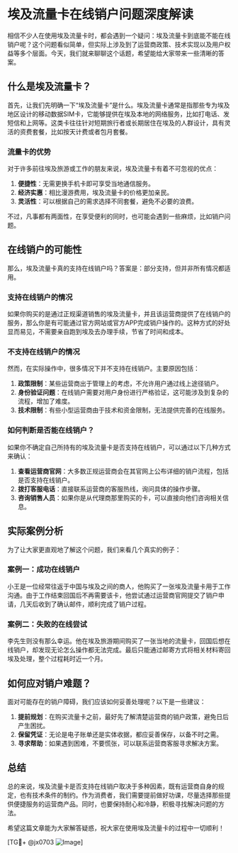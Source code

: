 # 埃及流量卡在线销户问题深度解读

相信不少人在使用埃及流量卡时，都会遇到一个疑问：埃及流量卡到底能不能在线销户呢？这个问题看似简单，但实际上涉及到了运营商政策、技术实现以及用户权益等多个层面。今天，我们就来聊聊这个话题，希望能给大家带来一些清晰的答案。

## 什么是埃及流量卡？

首先，让我们先明确一下“埃及流量卡”是什么。埃及流量卡通常是指那些专为埃及地区设计的移动数据SIM卡，它能够提供在埃及本地的网络服务，比如打电话、发短信和上网等。这类卡往往针对短期旅行者或长期居住在埃及的人群设计，具有灵活的资费套餐，比如按天计费或者包月套餐。

### 流量卡的优势

对于许多前往埃及旅游或工作的朋友来说，埃及流量卡有着不可忽视的优点：

1. **便捷性**：无需更换手机卡即可享受当地通信服务。
2. **经济实惠**：相比漫游费用，埃及流量卡的价格更加亲民。
3. **灵活性**：可以根据自己的需求选择不同套餐，避免不必要的浪费。

不过，凡事都有两面性，在享受便利的同时，也可能会遇到一些麻烦，比如销户问题。

## 在线销户的可能性

那么，埃及流量卡真的支持在线销户吗？答案是：部分支持，但并非所有情况都适用。

### 支持在线销户的情况

如果你购买的是通过正规渠道销售的埃及流量卡，并且该运营商提供了在线销户的服务，那么你是有可能通过官方网站或官方APP完成销户操作的。这种方式的好处显而易见，不需要亲自跑到埃及去办理手续，节省了时间和成本。

### 不支持在线销户的情况

然而，在实际操作中，很多情况下并不支持在线销户。主要原因包括：

1. **政策限制**：某些运营商出于管理上的考虑，不允许用户通过线上途径销户。
2. **身份验证问题**：在线销户需要对用户身份进行严格验证，这可能涉及到复杂的流程，增加了难度。
3. **技术限制**：有些小型运营商由于技术和资金限制，无法提供完善的在线服务。

### 如何判断是否能在线销户？

如果你不确定自己所持有的埃及流量卡是否支持在线销户，可以通过以下几种方式来确认：

1. **查看运营商官网**：大多数正规运营商会在其官网上公布详细的销户流程，包括是否支持在线销户。
2. **拨打客服电话**：直接联系运营商的客服热线，询问具体的操作步骤。
3. **咨询销售人员**：如果你是从代理商那里购买的卡，可以直接向他们咨询相关信息。

## 实际案例分析

为了让大家更直观地了解这个问题，我们来看几个真实的例子：

### 案例一：成功在线销户

小王是一位经常往返于中国与埃及之间的商人，他购买了一张埃及流量卡用于工作沟通。由于工作结束回国后不再需要该卡，他尝试通过运营商官网提交了销户申请，几天后收到了确认邮件，顺利完成了销户过程。

### 案例二：失败的在线尝试

李先生则没有那么幸运。他在埃及旅游期间购买了一张当地的流量卡，回国后想在线销户，却发现无论怎么操作都无法完成。最后只能通过邮寄方式将相关材料寄回埃及处理，整个过程耗时近一个月。

## 如何应对销户难题？

面对可能存在的销户障碍，我们应该如何妥善处理呢？以下是一些建议：

1. **提前规划**：在购买流量卡之前，最好先了解清楚运营商的销户政策，避免日后产生困扰。
2. **保留凭证**：无论是电子账单还是实体收据，都应妥善保存，以备不时之需。
3. **寻求帮助**：如果遇到困难，不要慌张，可以联系运营商客服寻求解决方案。

## 总结

总的来说，埃及流量卡是否支持在线销户取决于多种因素，既有运营商自身的规定，也有技术条件的制约。作为消费者，我们需要提前做好功课，尽量选择那些提供便捷服务的运营商产品。同时，也要保持耐心和冷静，积极寻找解决问题的方法。

希望这篇文章能为大家解答疑惑，祝大家在使用埃及流量卡的过程中一切顺利！

[TG💪+ @jx0703 ![Image](https://github.com/user-attachments/assets/dbca1d08-cadb-493c-b0ec-ad6f7a83f270)]